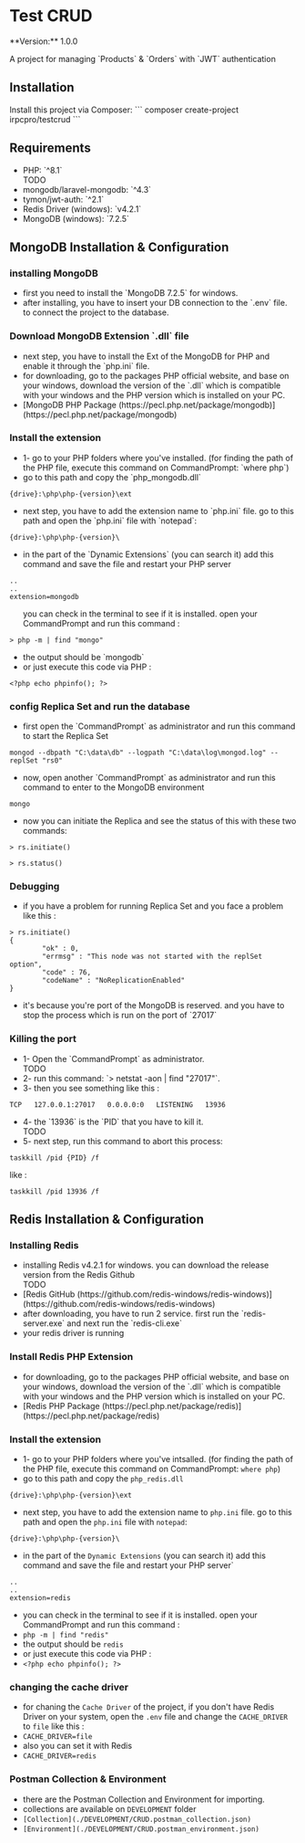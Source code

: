 <h1>Test CRUD</h1>
**Version:**
<span>1.0.0</span>

<p>A project for managing `Products` & `Orders` with `JWT` authentication</p>

<h2>Installation</h2>
Install this project via Composer:
```
composer create-project irpcpro/testcrud
```

<h2>Requirements</h2>
<ul>
    <li>PHP: `^8.1`</li> TODO
    <li>mongodb/laravel-mongodb: `^4.3`</li>
    <li>tymon/jwt-auth: `^2.1`</li>
    <li>Redis Driver (windows): `v4.2.1`</li>
    <li>MongoDB (windows): `7.2.5`</li>
</ul>

<h2>MongoDB Installation & Configuration</h2>
<h3>installing MongoDB</h3>
<ul>
    <li>first you need to install the `MongoDB 7.2.5` for windows.</li>
    <li>after installing, you have to insert your DB connection to the `.env` file. to connect the project to the database.</li>
</ul>

<h3>Download MongoDB Extension `.dll` file</h3>
<ul>
    <li>next step, you have to install the Ext of the MongoDB for PHP and enable it through the `php.ini` file.</li>
    <li>for downloading, go to the packages PHP official website, and base on your windows, download the version of the `.dll` which is compatible with your windows and the PHP version which is installed on your PC.</li>
    <li>[MongoDB PHP Package (https://pecl.php.net/package/mongodb)](https://pecl.php.net/package/mongodb)</li>
</ul>

<h3>Install the extension</h3>
<ul>
    <li>1- go to your PHP folders where you've installed. (for finding the path of the PHP file, execute this command on CommandPrompt: `where php`)</li>
    <li>go to this path and copy the `php_mongodb.dll`</li>
</ul>

```
{drive}:\php\php-{version}\ext
```
<ul>
    <li>next step, you have to add the extension name to `php.ini` file. go to this path and open the `php.ini` file with `notepad`:</li>
</ul>

```
{drive}:\php\php-{version}\
```
<ul>
    <li>in the part of the `Dynamic Extensions` (you can search it) add this command and save the file and restart your PHP server</li>
</ul>

```
..
..
extension=mongodb
```
<ul>
    <ii>you can check in the terminal to see if it is installed. open your CommandPrompt and run this command :</ii>
</ul>

```
> php -m | find "mongo"
```
<ul>
    <li>the output should be `mongodb`</li>
    <li>or just execute this code via PHP :</li>
</ul>

```phpt
<?php echo phpinfo(); ?>
```


<h3>config Replica Set and run the database</h3>
<ul>
    <li>first open the `CommandPrompt` as administrator and run this command to start the Replica Set</li>
</ul>

```
mongod --dbpath "C:\data\db" --logpath "C:\data\log\mongod.log" --replSet "rs0"
```
<ul>
    <li>now, open another `CommandPrompt` as administrator and run this command to enter to the MongoDB environment</li>
</ul>

```
mongo
```
<ul>
    <li>now you can initiate the Replica and see the status of this with these two commands:</li>
</ul>

```
> rs.initiate()

> rs.status()
```

<h3>Debugging</h3>
<ul>
    <li>if you have a problem for running Replica Set and you face a problem like this :</li>
</ul>

```composer log
> rs.initiate()
{
        "ok" : 0,
        "errmsg" : "This node was not started with the replSet option",
        "code" : 76,
        "codeName" : "NoReplicationEnabled"
}
```
<ul>
    <li>it's because you're port of the MongoDB is reserved. and you have to stop the process which is run on the port of `27017`</li>
</ul>

<h3>Killing the port</h3>
<ul>
    <li>1- Open the `CommandPrompt` as administrator.</li> TODO
    <li>2- run this command: `> netstat -aon | find "27017"`.</li>
    <li>3- then you see something like this :</li>
</ul>

```
TCP   127.0.0.1:27017   0.0.0.0:0   LISTENING   13936
```
<ul>
    <li>4- the `13936` is the `PID` that you have to kill it.</li> TODO
    <li>5- next step, run this command to abort this process:</li>
</ul>

```
taskkill /pid {PID} /f
```
like :

```
taskkill /pid 13936 /f
```

<h2>Redis Installation & Configuration</h2>
<h3>Installing Redis</h3>
<ul>
    <li>installing Redis v4.2.1 for windows. you can download the release version from the Redis Github</li> TODO
    <li>[Redis GitHub (https://github.com/redis-windows/redis-windows)](https://github.com/redis-windows/redis-windows)</li>
    <li>after downloading, you have to run 2 service. first run the `redis-server.exe` and next run the `redis-cli.exe`</li>
    <li>your redis driver is running</li>
</ul>

<h3>Install Redis PHP Extension</h3>
<ul>
    <li>for downloading, go to the packages PHP official website, and base on your windows, download the version of the `.dll` which is compatible with your windows and the PHP version which is installed on your PC.</li>
<li>[Redis PHP Package (https://pecl.php.net/package/redis)](https://pecl.php.net/package/redis)</li>
</ul>

<h3>Install the extension</h3>

- 1- go to your PHP folders where you've intsalled. (for finding the path of the PHP file, execute this command on CommandPrompt: `where php`)
- go to this path and copy the `php_redis.dll`

```
{drive}:\php\php-{version}\ext
```

- next step, you have to add the extension name to `php.ini` file. go to this path and open the `php.ini` file with `notepad`:

```
{drive}:\php\php-{version}\
```

- in the part of the `Dynamic Extensions` (you can search it) add this command and save the file and restart your PHP server`

```
..
..
extension=redis
```
- you can check in the terminal to see if it is installed. open your CommandPrompt and run this command :
- `php -m | find "redis"`
- the output should be `redis` 
- or just execute this code via PHP :
- `<?php echo phpinfo(); ?>`


<h3>changing the cache driver</h3>

- for chaning the `Cache Driver` of the project, if you don't have Redis Driver on your system, open the `.env` file and change the `CACHE_DRIVER` to `file` like this :
- `CACHE_DRIVER=file`
- also you can set it with Redis
- `CACHE_DRIVER=redis`


<h3>Postman Collection & Environment</h3>

- there are the Postman Collection and Environment for importing.
- collections are available on `DEVELOPMENT` folder
- `[Collection](./DEVELOPMENT/CRUD.postman_collection.json)`
- `[Environment](./DEVELOPMENT/CRUD.postman_environment.json)`


